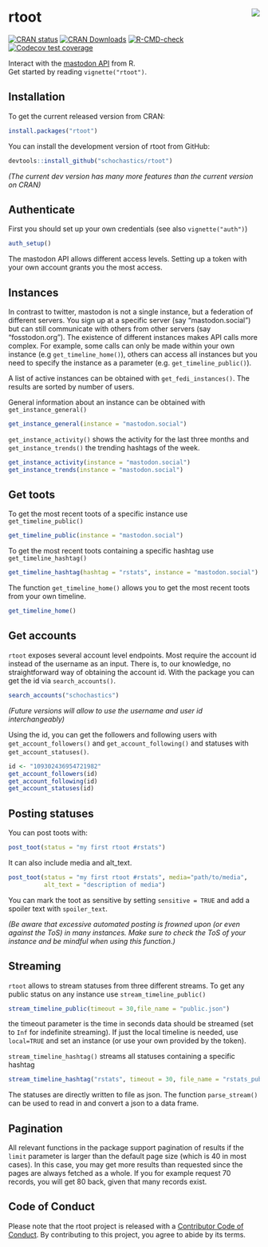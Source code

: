 
<!-- README.md is generated from README.Rmd. Please edit that file -->

# rtoot <img src="man/figures/logo.png" align="right"/>

<!-- badges: start -->

[![CRAN
status](https://www.r-pkg.org/badges/version/rtoot)](https://CRAN.R-project.org/package=rtoot)
[![CRAN
Downloads](http://cranlogs.r-pkg.org/badges/rtoot)](https://CRAN.R-project.org/package=rtoot)
[![R-CMD-check](https://github.com/schochastics/rtoot/actions/workflows/R-CMD-check.yaml/badge.svg)](https://github.com/schochastics/rtoot/actions/workflows/R-CMD-check.yaml)
[![Codecov test
coverage](https://codecov.io/gh/schochastics/rtoot/branch/main/graph/badge.svg)](https://app.codecov.io/gh/schochastics/rtoot?branch=main)

<!-- badges: end -->

Interact with the [mastodon API](https://docs.joinmastodon.org/api/)
from R.  
Get started by reading `vignette("rtoot")`.

## Installation

To get the current released version from CRAN:

``` r
install.packages("rtoot")
```

You can install the development version of rtoot from GitHub:

``` r
devtools::install_github("schochastics/rtoot")
```

*(The current dev version has many more features than the current
version on CRAN)*

## Authenticate

First you should set up your own credentials (see also
`vignette("auth")`)

``` r
auth_setup()
```

The mastodon API allows different access levels. Setting up a token with
your own account grants you the most access.

## Instances

In contrast to twitter, mastodon is not a single instance, but a
federation of different servers. You sign up at a specific server (say
“mastodon.social”) but can still communicate with others from other
servers (say “fosstodon.org”). The existence of different instances
makes API calls more complex. For example, some calls can only be made
within your own instance (e.g `get_timeline_home()`), others can access
all instances but you need to specify the instance as a parameter
(e.g. `get_timeline_public()`).

A list of active instances can be obtained with `get_fedi_instances()`.
The results are sorted by number of users.

General information about an instance can be obtained with
`get_instance_general()`

``` r
get_instance_general(instance = "mastodon.social")
```

`get_instance_activity()` shows the activity for the last three months
and `get_instance_trends()` the trending hashtags of the week.

``` r
get_instance_activity(instance = "mastodon.social")
get_instance_trends(instance = "mastodon.social")
```

## Get toots

To get the most recent toots of a specific instance use
`get_timeline_public()`

``` r
get_timeline_public(instance = "mastodon.social")
```

To get the most recent toots containing a specific hashtag use
`get_timeline_hashtag()`

``` r
get_timeline_hashtag(hashtag = "rstats", instance = "mastodon.social")
```

The function `get_timeline_home()` allows you to get the most recent
toots from your own timeline.

``` r
get_timeline_home()
```

## Get accounts

`rtoot` exposes several account level endpoints. Most require the
account id instead of the username as an input. There is, to our
knowledge, no straightforward way of obtaining the account id. With the
package you can get the id via `search_accounts()`.

``` r
search_accounts("schochastics")
```

*(Future versions will allow to use the username and user id
interchangeably)*

Using the id, you can get the followers and following users with
`get_account_followers()` and `get_account_following()` and statuses
with `get_account_statuses()`.

``` r
id <- "109302436954721982"
get_account_followers(id)
get_account_following(id)
get_account_statuses(id)
```

## Posting statuses

You can post toots with:

``` r
post_toot(status = "my first rtoot #rstats")
```

It can also include media and alt_text.

``` r
post_toot(status = "my first rtoot #rstats", media="path/to/media", 
          alt_text = "description of media")
```

You can mark the toot as sensitive by setting `sensitive = TRUE` and add
a spoiler text with `spoiler_text`.

*(Be aware that excessive automated posting is frowned upon (or even
against the ToS) in many instances. Make sure to check the ToS of your
instance and be mindful when using this function.)*

## Streaming

`rtoot` allows to stream statuses from three different streams. To get
any public status on any instance use `stream_timeline_public()`

``` r
stream_timeline_public(timeout = 30,file_name = "public.json")
```

the timeout parameter is the time in seconds data should be streamed
(set to `Inf` for indefinite streaming). If just the local timeline is
needed, use `local=TRUE` and set an instance (or use your own provided
by the token).

`stream_timeline_hashtag()` streams all statuses containing a specific
hashtag

``` r
stream_timeline_hashtag("rstats", timeout = 30, file_name = "rstats_public.json")
```

The statuses are directly written to file as json. The function
`parse_stream()` can be used to read in and convert a json to a data
frame.

## Pagination

All relevant functions in the package support pagination of results if
the `limit` parameter is larger than the default page size (which is 40
in most cases). In this case, you may get more results than requested
since the pages are always fetched as a whole. If you for example
request 70 records, you will get 80 back, given that many records exist.

## Code of Conduct

Please note that the rtoot project is released with a [Contributor Code
of
Conduct](https://contributor-covenant.org/version/2/1/CODE_OF_CONDUCT.html).
By contributing to this project, you agree to abide by its terms.
